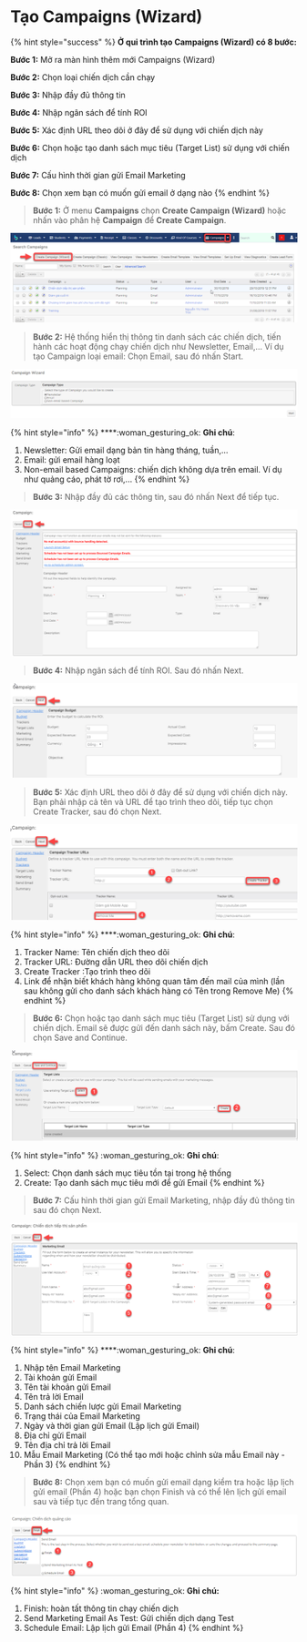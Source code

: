 # Tạo Campaigns (Wizard)

{% hint style="success" %}
**Ở qui trình tạo Campaigns (Wizard) có 8 bước:**

**Bước 1:** Mở ra màn hình thêm mới Campaigns (Wizard)

**Bước 2:** Chọn loại chiến dịch cần chạy&#x20;

**Bước 3:** Nhập đầy đủ thông tin

**Bước 4:** Nhập ngân sách để tính ROI

**Bước 5:** Xác định URL theo dõi ở đây để sử dụng với chiến dịch này

**Bước 6:** Chọn hoặc tạo danh sách mục tiêu (Target List) sử dụng với chiến dịch

**Bước 7:** Cấu hình thời gian gửi Email Marketing

**Bước 8:** Chọn xem bạn có muốn gửi email ở dạng nào
{% endhint %}

> **Bước 1:** Ở menu **Campaigns** chọn **Create Campaign (Wizard)** hoặc nhấn vào phân hệ **Campaign** để **Create Campaign**.

![](../../../.gitbook/assets/campaigns.png)

> **Bước 2:** Hệ thống hiển thị thông tin danh sách các chiến dịch, tiến hành các hoạt động chạy chiến dịch như Newsletter, Email,… Ví dụ tạo Campaign loại email: Chọn Email, sau đó nhấn Start.

![](../../../.gitbook/assets/campaigns1.png)

{% hint style="info" %}
****:woman\_gesturing\_ok: **Ghi chú**:

1. Newsletter: Gửi email dạng bản tin hàng tháng, tuần,...
2. Email: gửi email hàng loạt
3. Non-email based Campaigns: chiến dịch không dựa trên email. Ví dụ như quảng cáo, phát tờ rơi,...
{% endhint %}

> **Bước 3:** Nhập đầy đủ các thông tin, sau đó nhấn Next để tiếp tục. &#x20;

![](<../../../.gitbook/assets/3 (3).png>)

> **Bước 4:** Nhập ngân sách để tính ROI. Sau đó nhấn Next.

![](<../../../.gitbook/assets/4 (2).png>)

> **Bước 5:** Xác định URL theo dõi ở đây để sử dụng với chiến dịch này. Bạn phải nhập cả tên và URL để tạo trình theo dõi, tiếp tục chọn Create Tracker, sau đó chọn Next.

![](<../../../.gitbook/assets/5 (2).png>)

{% hint style="info" %}
****:woman\_gesturing\_ok: **Ghi chú**:

1. Tracker Name: Tên chiến dịch theo dõi
2. Tracker URL: Đường dẫn URL theo dõi chiến dịch
3. Create Tracker :Tạo trình  theo dõi&#x20;
4. Link để nhận biết khách hàng không quan tâm đến mail của mình (lần sau không gửi cho danh sách khách hàng có Tên trong Remove Me)
{% endhint %}

> **Bước 6:** Chọn hoặc tạo danh sách mục tiêu (Target List) sử dụng với chiến dịch. Email sẽ được gửi đến danh sách này, bấm Create. Sau đó chọn Save and Continue.

![](<../../../.gitbook/assets/6 (2).png>)

{% hint style="info" %}
:woman\_gesturing\_ok: **Ghi chú**:

1. Select: Chọn danh sách mục tiêu tồn tại trong hệ thống&#x20;
2. Create: Tạo danh sách mục tiêu mới để gửi Email
{% endhint %}

> **Bước 7:** Cấu hình thời gian gửi Email Marketing, nhập đầy đủ thông tin sau đó chọn Next.

![](<../../../.gitbook/assets/7 (2).png>)

{% hint style="info" %}
****:woman\_gesturing\_ok: **Ghi chú**:

1. Nhập tên Email Marketing
2. Tài khoản gửi Email
3. Tên tài khoản gửi Email
4. Tên trả lời Email
5. Danh sách chiến lược gửi Email Marketing
6. Trạng thái của Email Marketing
7. Ngày và thời gian gửi Email (Lập lịch gửi Email)
8. Địa chỉ gửi Email
9. Tên địa chỉ trả lời Email&#x20;
10. Mẫu Email Marketing (Có thể tạo mới hoặc chỉnh sửa mẫu Email này - Phần 3)
{% endhint %}

> **Bước 8:** Chọn xem bạn có muốn gửi email dạng kiểm tra hoặc lập lịch gửi email (Phần 4) hoặc bạn chọn Finish và có thể lên lịch gửi email sau và tiếp tục đến trang tổng quan.

![](<../../../.gitbook/assets/8 (1).png>)

{% hint style="info" %}
:woman\_gesturing\_ok: **Ghi chú:**

1. Finish: hoàn tất thông tin chạy chiến dịch
2. Send Marketing Email As Test: Gửi chiến dịch dạng Test&#x20;
3. Schedule Email: Lập lịch gửi Email (Phần 4)
{% endhint %}
